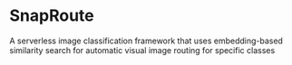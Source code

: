 # SnapRoute
A serverless image classification framework that uses embedding-based similarity search for automatic visual image routing for specific classes
